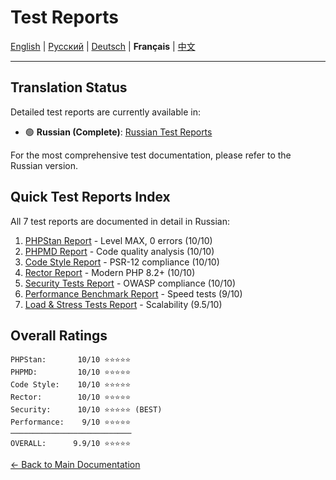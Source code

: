 # Test Reports

[English](../en/tests/README.md) | [Русский](../ru/tests/README.md) | [Deutsch](../de/tests/README.md) | **Français** | [中文](../zh/tests/README.md)

---



## Translation Status

Detailed test reports are currently available in:
- 🟢 **Russian (Complete)**: [Russian Test Reports](../../ru/tests/)

For the most comprehensive test documentation, please refer to the Russian version.

## Quick Test Reports Index

All 7 test reports are documented in detail in Russian:

1. [PHPStan Report](../../ru/tests/PHPSTAN_REPORT.md) - Level MAX, 0 errors (10/10)
2. [PHPMD Report](../../ru/tests/PHPMD_REPORT.md) - Code quality analysis (10/10)
3. [Code Style Report](../../ru/tests/CODE_STYLE_REPORT.md) - PSR-12 compliance (10/10)
4. [Rector Report](../../ru/tests/RECTOR_REPORT.md) - Modern PHP 8.2+ (10/10)
5. [Security Tests Report](../../ru/tests/SECURITY_TESTS_REPORT.md) - OWASP compliance (10/10)
6. [Performance Benchmark Report](../../ru/tests/PERFORMANCE_BENCHMARK_REPORT.md) - Speed tests (9/10)
7. [Load & Stress Tests Report](../../ru/tests/LOAD_STRESS_REPORT.md) - Scalability (9.5/10)

## Overall Ratings

```
PHPStan:       10/10 ⭐⭐⭐⭐⭐
PHPMD:         10/10 ⭐⭐⭐⭐⭐
Code Style:    10/10 ⭐⭐⭐⭐⭐
Rector:        10/10 ⭐⭐⭐⭐⭐
Security:      10/10 ⭐⭐⭐⭐⭐ (BEST)
Performance:    9/10 ⭐⭐⭐⭐⭐
───────────────────────────
OVERALL:      9.9/10 ⭐⭐⭐⭐⭐
```


[← Back to Main Documentation](../README.md)
